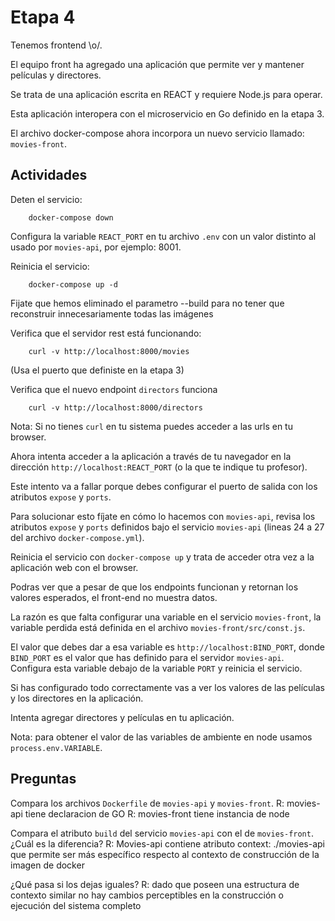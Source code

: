 # Etapa 4

Tenemos frontend \o/.

El equipo front ha agregado una aplicación que permite ver y mantener películas y directores.

Se trata de una aplicación escrita en REACT y requiere Node.js para operar.

Esta aplicación interopera con el microservicio en Go definido en la etapa 3.

El archivo docker-compose ahora incorpora un nuevo servicio llamado: `movies-front`.

## Actividades

Deten el servicio:

```
    docker-compose down 
```

Configura la variable `REACT_PORT` en tu archivo `.env` con un valor distinto al usado por `movies-api`, por ejemplo: 8001.

Reinicia el servicio:

```
    docker-compose up -d 
```

Fijate que hemos eliminado el parametro --build para no tener que reconstruir innecesariamente todas las imágenes

Verifica que el servidor rest está funcionando:

```
    curl -v http://localhost:8000/movies
```

(Usa el puerto que definiste en la etapa 3)

Verifica que el nuevo endpoint `directors` funciona

```
    curl -v http://localhost:8000/directors
```

Nota: Si no tienes `curl` en tu sistema puedes acceder a las urls en tu browser.

Ahora intenta acceder a la aplicación a través de tu navegador en la dirección `http://localhost:REACT_PORT` (o la que te indique tu profesor).

Este intento va a fallar porque debes configurar el puerto de salida con los atributos `expose` y `ports`.

Para solucionar esto fíjate en cómo lo hacemos con `movies-api`, revisa los atributos `expose` y `ports`  definidos bajo el servicio `movies-api` (lineas 24 a 27 del archivo `docker-compose.yml`).

Reinicia el servicio con `docker-compose up` y trata de acceder otra vez a la aplicación web con el browser.

Podras ver que a pesar de que los endpoints funcionan y retornan los valores esperados, el front-end no muestra datos.

La razón es que falta configurar una variable en el servicio `movies-front`, la variable perdida está definida en el archivo `movies-front/src/const.js`.

El valor que debes dar a esa variable es `http://localhost:BIND_PORT`, donde `BIND_PORT` es el valor que has definido para el servidor `movies-api`. Configura esta variable debajo de la variable `PORT` y reinicia el servicio.

Si has configurado todo correctamente vas a ver los valores de las películas y los directores en la aplicación.

Intenta agregar directores y películas en tu aplicación.

Nota: para obtener el valor de las variables de ambiente en node usamos `process.env.VARIABLE`.

## Preguntas

Compara los archivos `Dockerfile` de `movies-api` y `movies-front`. 
R: movies-api tiene declaracion de GO
R: movies-front tiene instancia de node

Compara el atributo `build` del servicio `movies-api` con el de `movies-front`. 
¿Cuál es la diferencia? 
R: Movies-api contiene atributo context: ./movies-api que permite ser más específico respecto al contexto de construcción de la imagen de docker

¿Qué pasa si los dejas iguales?
R:   dado que poseen una estructura de contexto similar no hay cambios perceptibles en la construcción o ejecución del sistema completo
